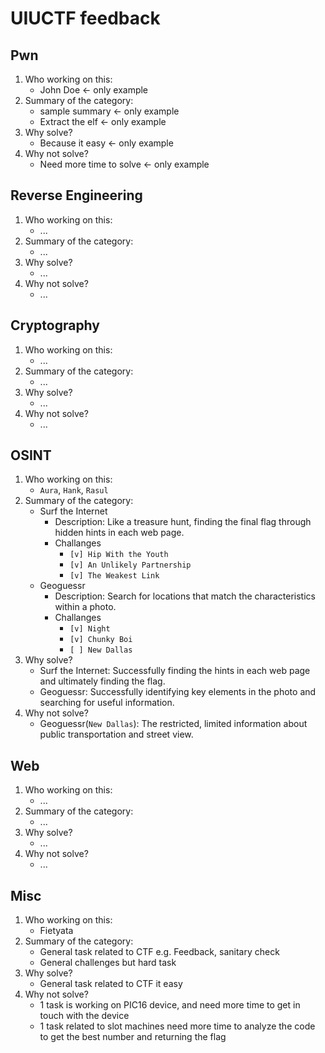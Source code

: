 # UIUCTF feedback


## Pwn
1. Who working on this:
    * John Doe <- only example
2. Summary of the category:
    * sample summary <- only example
    * Extract the elf <- only example
3. Why solve?
    * Because it easy <- only example
4. Why not solve?
    * Need more time to solve <- only example

## Reverse Engineering
1. Who working on this:
    * ...
2. Summary of the category:
    * ...
3. Why solve?
    * ...
4. Why not solve?
    * ...

## Cryptography
1. Who working on this:
    * ...
2. Summary of the category:
    * ...
3. Why solve?
    * ...
4. Why not solve?
    * ...

## OSINT
1. Who working on this:
    * `Aura`, `Hank`, `Rasul`
2. Summary of the category:
    * Surf the Internet
      * Description: Like a treasure hunt, finding the final flag through hidden hints in each web page.
      * Challanges
        * `[v] Hip With the Youth`
        * `[v] An Unlikely Partnership`
        * `[v] The Weakest Link`
    * Geoguessr
      * Description: Search for locations that match the characteristics within a photo.
      * Challanges
        * `[v] Night`
        * `[v] Chunky Boi`
        * `[ ] New Dallas`
4. Why solve?
    * Surf the Internet: Successfully finding the hints in each web page and ultimately finding the flag.
    * Geoguessr: Successfully identifying key elements in the photo and searching for useful information.
5. Why not solve?
    * Geoguessr(`New Dallas`): The restricted, limited information about public transportation and street view.

## Web
1. Who working on this:
    * ...
2. Summary of the category:
    * ...
3. Why solve?
    * ...
4. Why not solve?
    * ...

## Misc
1. Who working on this:
    * Fietyata
2. Summary of the category:
    * General task related to CTF e.g. Feedback, sanitary check
    * General challenges but hard task
3. Why solve?
    * General task related to CTF it easy
4. Why not solve?
    * 1 task is working on PIC16 device, and need more time to get in touch with the device
    * 1 task related to slot machines need more time to analyze the code to get the best number and returning the flag
